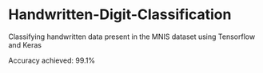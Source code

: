 # Handwritten-Digit-Classification
Classifying handwritten data present in the MNIS dataset using Tensorflow and Keras

Accuracy achieved: 99.1%
